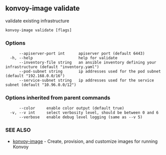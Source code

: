 ## konvoy-image validate

validate existing infrastructure

```
konvoy-image validate [flags]
```

### Options

```
      --apiserver-port int      apiserver port (default 6443)
  -h, --help                    help for validate
      --inventory-file string   an ansible inventory defining your infrastructure (default "inventory.yaml")
      --pod-subnet string       ip addresses used for the pod subnet (default "192.168.0.0/16")
      --service-subnet string   ip addresses used for the service subnet (default "10.96.0.0/12")
```

### Options inherited from parent commands

```
      --color     enable color output (default true)
  -v, --v int     select verbosity level, should be between 0 and 6
      --verbose   enable debug level logging (same as --v 5)
```

### SEE ALSO

* [konvoy-image](konvoy-image.md)	 - Create, provision, and customize images for running Konvoy
